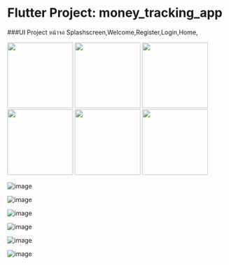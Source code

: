 # Flutter Project: money_tracking_app
###UI Project หน้าจอ Splashscreen,Welcome,Register,Login,Home,

<img src="https://github.com/Bannaruj/money_tracking_app/blob/main/Screenshot%202025-05-07%20141551.png?raw=true" width = 150>

<img src="https://github.com/Bannaruj/money_tracking_app/blob/main/Screenshot%202025-05-07%20141608.png?raw=true" width = 150>

<img src="https://github.com/Bannaruj/money_tracking_app/blob/main/Screenshot%202025-05-07%20141618.png?raw=true" width = 150>

<img src="https://github.com/Bannaruj/money_tracking_app/blob/main/Screenshot%202025-05-07%20141728.png?raw=true" width = 150>

<img src="https://github.com/Bannaruj/money_tracking_app/blob/main/Screenshot%202025-05-07%20141738.png?raw=true" width = 150>

<img src="https://github.com/Bannaruj/money_tracking_app/blob/main/Screenshot%202025-05-07%20141748.png?raw=true" width = 150>

![image](https://github.com/Bannaruj/money_tracking_app/blob/main/Screenshot%202025-05-07%20141551.png?raw=true)

![image](https://github.com/Bannaruj/money_tracking_app/blob/main/Screenshot%202025-05-07%20141608.png?raw=true)

![image](https://github.com/Bannaruj/money_tracking_app/blob/main/Screenshot%202025-05-07%20141618.png?raw=true)

![image](https://github.com/Bannaruj/money_tracking_app/blob/main/Screenshot%202025-05-07%20141728.png?raw=true)

![image](https://github.com/Bannaruj/money_tracking_app/blob/main/Screenshot%202025-05-07%20141738.png?raw=true)

![image](https://github.com/Bannaruj/money_tracking_app/blob/main/Screenshot%202025-05-07%20141748.png?raw=true)

